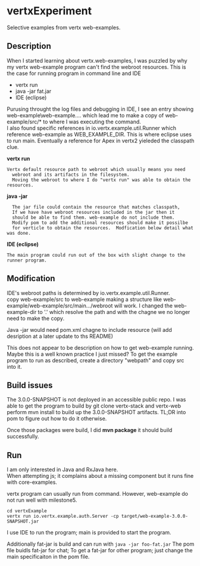 # vertxExperiment
Selective examples from vertx web-examples. 

## Description
When I started learning about vertx.web-examples, I was puzzled by why my vertx web-example program can't find the webroot resources. 
This is the case for running program in command line and IDE
<ul>
<li>vertx run </li>
<li>java -jar fat.jar</li>
<li>IDE (eclipse) </li>
</ul>

Purusing throught the log files and debugging in IDE, I see an entry showing web-example\web-example.... 
which lead me to make a copy of web-example/src/* to where I was executing the command.  
I also found specific references in io.vertx.example.util.Runner which reference web-example as WEB_EXAMPLE_DIR. 
This is where eclipse uses to run main.  Eventually a reference for Apex in vertx2 yieleded the classpath clue.

<b>vertx run</b>
```
Vertx default resource path to webroot which usually means you need 
  webroot and its artifacts in the filesystem.   
  Moving the webroot to where I do "vertx run" was able to obtain the resources.
```
<b> java -jar </b>
```
  The jar file could contain the resource that matches classpath, 
  If we have have webroot resources included in the jar then it 
  should be able to find them. web-example do not include them.  
  Modify pom to add the additional resources should make it possilbe 
  for verticle to obtain the resources.  Modfication below detail what was done.  
```
<b> IDE (eclipse)</b>
```
The main program could run out of the box with slight change to the runner program. 
```
## Modification
IDE's webroot paths is determined by io.vertx.example.util.Runner.  
copy web-example/src to web-example making a structure like web-example/web-example/src/main.../webroot
will work.  I changed the web-example-dir to '.' which resolve the path and with the chagne we no longer need to make the copy. 

Java -jar would need pom.xml chagne to include resource (will add desription at a later update to ths README)


This does not appear to be description on how to get web-example running.  Maybe this is a well known practice I just missed?
To get the example program to run as described, create a directory "webpath" and copy src into it. 

## Build issues
The 3.0.0-SNAPSHOT is not deployed in an accessible public repo. 
I was able to get the program to build by git clone vertx-stack and vertx-web perform mvn install to build up the 3.0.0-SNAPSHOT 
artifacts.   TL;DR into pom to figure out how to do it otherwise. 

Once those packages were build, I did 
<b>mvn package </b> it should build successfully.


## Run 
I am only interested in Java and RxJava here.  
When attempting js; it complains about a missing component but it runs fine with core-examples.

vertx program can usually run from command. However, web-example do not run well with milestone5.  
```
cd vertxExample 
vertx run io.vertx.example.auth.Server -cp target/web-example-3.0.0-SNAPSHOT.jar
```

I use IDE to run the program; main is provided to start the program. 

Additionally fat-jar is build and can run with ```java -jar foo-fat.jar```
The pom file buidls fat-jar for chat; To get a fat-jar for other program; just change the main specificaiton in the pom file. 
